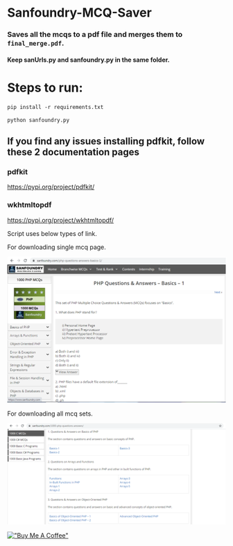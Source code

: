 # Sanfoundry-MCQ-Saver
### Saves all the mcqs to a pdf file and merges them to `final_merge.pdf`.
#### Keep sanUrls.py and sanfoundry.py in the same folder.

# Steps to run:

```
pip install -r requirements.txt
```
```
python sanfoundry.py
```
## If you find any issues installing pdfkit, follow these 2 documentation pages
### pdfkit
https://pypi.org/project/pdfkit/
### wkhtmltopdf
https://pypi.org/project/wkhtmltopdf/

Script uses below types of link.

For downloading single mcq page.

![Single MCQ SET](https://github.com/falcon883/Sanfoundry-MCQ-Saver/blob/main/images/single_link.PNG)

For downloading all mcq sets.

![Multiple MCQ SET](https://github.com/falcon883/Sanfoundry-MCQ-Saver/blob/main/images/multi_link.PNG)




[!["Buy Me A Coffee"](https://www.buymeacoffee.com/assets/img/custom_images/orange_img.png)](https://www.buymeacoffee.com/falcon883)
